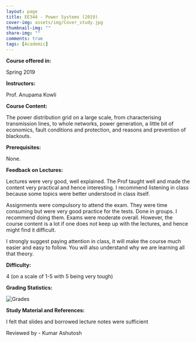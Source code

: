 ```yaml
---
layout: page
title: EE344 - Power Systems (2019)
cover-img: assets/img/Cover_study.jpg
thumbnail-img: ""
share-img: ""
comments: true
tags: [Academic]
---
```



**Course offered in:**



Spring 2019



**Instructors:**



Prof. Anupama Kowli



**Course Content:**

The power distribution grid on a large scale, from characterising transmission lines, to whole networks, power generation, a little bit of economics, fault conditions and protection, and reasons and prevention of blackouts.

**Prerequisites:**

None.


**Feedback on Lectures:**

Lectures were very good, well explained. The Prof taught well and made the content very practical and hence interesting. I recommend listening in class because some topics were better understood in class itself.

Assignments were compulsory to attend the exam. They were time consuming but were very good practice for the tests. Done in groups. I recommend doing them. Exams were moderate overall. However, the course content is a lot if one does not keep up with the lectures, and hence might find it difficult.

I strongly suggest paying attention in class, it will make the course much easier and easy to follow. You will also understand why we are learning all that theory.


**Difficulty:**

4 (on a scale of 1-5 with 5 being very tough)


**Grading Statistics:**

![Grades](EE-344-2019-grades.png)


**Study Material and References:**

I felt that slides and borrowed lecture notes were sufficient

Reviewed by - Kumar Ashutosh